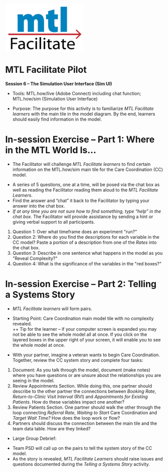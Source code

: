 <img src = "https://github.com/lzim/teampsd/blob/teampsd_style/mtl_logo/mtl_facilitate_sq_sm.png"
     height = "150" width = "250">  

# MTL Facilitate Pilot

**Session 6 – The Simulation User Interface (Sim UI)**  


* Tools: MTL.how/live (Adobe Connect) including chat function; MTL.how/sim (Simulation User Interface)    

* Purpose: The purpose for this activity is to familiarize *MTL Facilitate learners*  with the main tile in the model diagram. By the end, learners should easily find information in the model.  

# **In-session Exercise – Part 1: Where in the MTL World Is…**  

* The Facilitator will challenge *MTL Facilitate learners* to find certain information on the MTL.how/sim main tile for the Care Coordination (CC) model.  
+ A series of 5 questions, one at a time, will be posed via the chat box as well as reading the Facilitator reading them aloud to the *MTL Facilitate Learners*.  
+ Find the answer and “chat” it back to the Facilitator by typing your answer into the chat box.  
+ *If at any time you are not sure how to find something, type “help” in the chat box.* The Facilitator will provide assistance by sending a hint or giving verbal support to all participants.  

1. Question 1: Over what timeframe does an experiment "run?"  
2. Question 2: Where do you find the descriptions for each variable in the CC model? Paste a portion of a description from one of the *Rates* into the chat box.  
3. Question 3: Describe in one sentence what happens in the model as you "Reveal Complexity?"  
4. Question 4: What is the significance of the variables in the "red boxes?"  

# **In-session Exercise – Part 2: Telling a Systems Story**  

* *MTL Facilitate learners* will form pairs.  
* Starting Point: Care Coordination main model tile with no complexity revealed.  
++ Tip for the learner – if your computer screen is expanded you may not be able to see the whole model all at once. If you click on the layered boxes in the upper right of your screen, it will enable you to see the whole model at once.  

* With your partner, imagine a veteran wants to begin Care Coordination. Together, review the CC system story and complete four tasks:  
1. Document: As you talk through the model, document (make notes) where you have questions or are unsure about the relationships you are seeing in the model.
2. Review Appointments Section. While doing this, one partner should describe to the other partner the connections between *Booking Rate*, *Return-to-Clinic Visit Interval* (RVI) and *Appointments for Existing Patients*.  How do these variables impact one another? 
3. Review Patients Section. One partner should walk the other through the loop connecting *Referral Rate*, *Waiting to Start* Care Coordination and *Target Wait Time?* How does the loop work or flow?  
4. Partners should discuss the connection between the main tile and the team data table. How are they linked?

* Large Group Debrief: 
+ Team PSD will call up on the pairs to tell the system story of the CC model.
+ As the story is revealed, *MTL Facilitate Learners* should raise issues and questions documented during the *Telling a Systems Story* activity.

